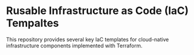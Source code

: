 # Rusable Infrastructure as Code (IaC) Tempaltes 

This repository provides several key IaC templates for cloud-native infrastructure components implemented with Terraform.
